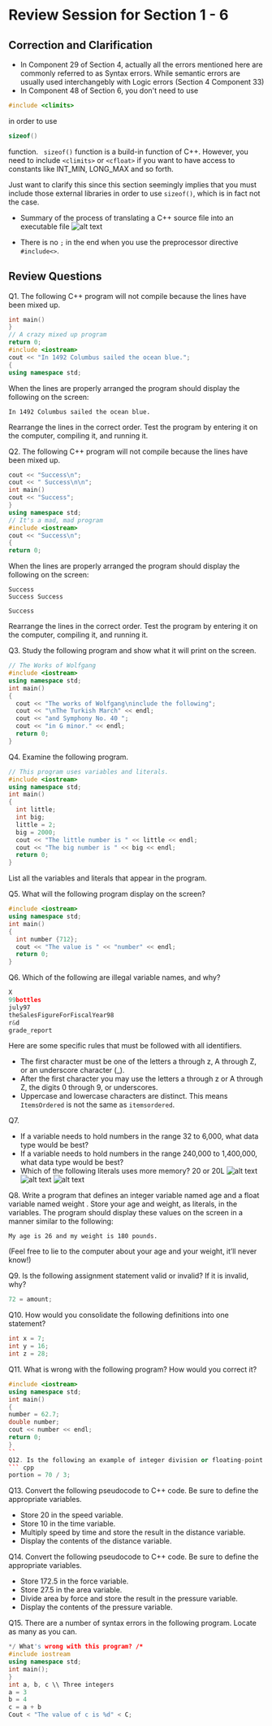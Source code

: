 # Review Session for Section 1 - 6

## Correction and Clarification
- In Component 29 of Section 4, actually all the errors mentioned here are commonly referred to as Syntax errors. While semantic errors are usually used interchangebly with Logic errors (Section 4 Component 33)
- In Component 48 of Section 6, you don't need to use 
```cpp
#include <climits>
```
in order to use 

```cpp
sizeof()

```
function. ``` sizeof()``` function is a build-in function of C++. However, you need to include ```<climits>``` or ```<cfloat>``` if you want to have access to constants like INT_MIN, LONG_MAX	and so forth. 

Just want to clarify this since this section seemingly implies that you must include those external libraries in order to use ```sizeof()```, which is in fact not the case.

- Summary of the process of translating a C++ source file into an executable file 
![alt text](./img/theprocess.PNG "Logo Title Text 1")

- There is no ```;``` in the end when you use the preprocessor directive ```#include<>```.
## Review Questions

Q1. The following C++ program will not compile because the lines have been mixed up.
``` cpp
int main()
}
// A crazy mixed up program
return 0;
#include <iostream>
cout << "In 1492 Columbus sailed the ocean blue.";
{
using namespace std;
```

When the lines are properly arranged the program should display the following on the screen:
```
In 1492 Columbus sailed the ocean blue.
```
Rearrange the lines in the correct order. Test the program by entering it on the computer, compiling it, and running it.

Q2. The following C++ program will not compile because the lines have been mixed up.
``` cpp
cout << "Success\n";
cout << " Success\n\n";
int main()
cout << "Success";
}
using namespace std;
// It's a mad, mad program
#include <iostream>
cout << "Success\n";
{
return 0;
```
When the lines are properly arranged the program should display the following on the screen:
```
Success
Success Success

Success
```

Rearrange the lines in the correct order. Test the program by entering it on the computer, compiling it, and running it.

Q3. Study the following program and show what it will print on the screen.
``` cpp
// The Works of Wolfgang
#include <iostream>
using namespace std;
int main()
{
  cout << "The works of Wolfgang\ninclude the following";
  cout << "\nThe Turkish March" << endl;
  cout << "and Symphony No. 40 ";
  cout << "in G minor." << endl;
  return 0;
}
```

Q4. Examine the following program.
``` cpp
// This program uses variables and literals.
#include <iostream>
using namespace std;
int main()
{
  int little;
  int big;
  little = 2;
  big = 2000;
  cout << "The little number is " << little << endl;
  cout << "The big number is " << big << endl;
  return 0;
}
  ```
List all the variables and literals that appear in the program.
  
Q5. What will the following program display on the screen?
``` cpp
#include <iostream>
using namespace std;
int main()
{
  int number {712};
  cout << "The value is " << "number" << endl;
  return 0;
}
```
Q6. Which of the following are illegal variable names, and why?
```cpp
X
99bottles
july97
theSalesFigureForFiscalYear98
r&d
grade_report
```

Here are some specific rules that must be followed with all identifiers.
- The first character must be one of the letters a through z, A through Z, or an underscore
character (_).
-  After the first character you may use the letters a through z or A through Z, the digits
0 through 9, or underscores.
- Uppercase and lowercase characters are distinct. This means `ItemsOrdered` is not the
same as `itemsordered`.

Q7. 
- If a variable needs to hold numbers in the range 32 to 6,000, what data type
would be best?
- If a variable needs to hold numbers in the range 240,000 to 1,400,000, what
data type would be best?
- Which of the following literals uses more memory? 20 or 20L
![alt text](./img/intrange.PNG "Logo Title Text 1")
![alt text](./img/floatrange.PNG "Logo Title Text 1")
![alt text](./img/scientificnotation.PNG "Logo Title Text 1")

Q8. 
Write a program that defines an integer variable named age and a float variable named weight . Store your age and weight, as literals, in the variables.
The program should display these values on the screen in a manner similar to the following:
```
My age is 26 and my weight is 180 pounds.
```
(Feel free to lie to the computer about your age and your weight, it’ll never know!)

Q9. Is the following assignment statement valid or invalid? If it is invalid, why?
```cpp
72 = amount;
```

Q10. How would you consolidate the following definitions into one statement?
``` cpp
int x = 7;
int y = 16;
int z = 28;
```

Q11. What is wrong with the following program? How would you correct it?
``` cpp
#include <iostream>
using namespace std;
int main()
{
number = 62.7;
double number;
cout << number << endl;
return 0;
}
``
Q12. Is the following an example of integer division or floating-point division? What value will be stored in portion ?
``` cpp
portion = 70 / 3;
```

Q13. Convert the following pseudocode to C++ code. Be sure to define the appropriate variables.
- Store 20 in the speed variable.
- Store 10 in the time variable.
- Multiply speed by time and store the result in the distance variable.
- Display the contents of the distance variable.

Q14. Convert the following pseudocode to C++ code. Be sure to define the appropriate variables.
- Store 172.5 in the force variable.
- Store 27.5 in the area variable.
- Divide area by force and store the result in the pressure variable.
- Display the contents of the pressure variable.

Q15. There are a number of syntax errors in the following program. Locate as many as you can.

``` cpp
*/ What's wrong with this program? /*
#include iostream
using namespace std;
int main();
}
int a, b, c \\ Three integers
a = 3
b = 4
c = a + b
Cout < "The value of c is %d" < C;
```
